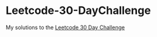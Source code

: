 # Leetcode-30-DayChallenge

My solutions to the [Leetcode 30 Day Challenge](https://leetcode.com/explore/featured/card/30-day-leetcoding-challenge/)
